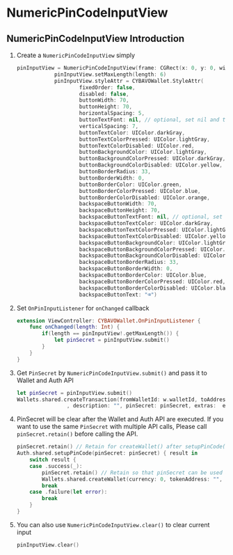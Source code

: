 # NumericPinCodeInputView

## NumericPinCodeInputView Introduction

1. Create a `NumericPinCodeInputView` simply

    ```swift
    pinInputView = NumericPinCodeInputView(frame: CGRect(x: 0, y: 0, width: 250, height: 400))
                pinInputView.setMaxLength(length: 6)
                pinInputView.styleAttr = CYBAVOWallet.StyleAttr(
                        fixedOrder: false,
                        disabled: false,
                        buttonWidth: 70,
                        buttonHeight: 70,
                        horizontalSpacing: 5,
                        buttonTextFont: nil, // optional, set nil and text size will be calculated according to button size
                        verticalSpacing: 7,
                        buttonTextColor: UIColor.darkGray,
                        buttonTextColorPressed: UIColor.lightGray,
                        buttonTextColorDisabled: UIColor.red,
                        buttonBackgroundColor: UIColor.lightGray,
                        buttonBackgroundColorPressed: UIColor.darkGray,
                        buttonBackgroundColorDisabled: UIColor.yellow,
                        buttonBorderRadius: 33,
                        buttonBorderWidth: 0,
                        buttonBorderColor: UIColor.green,
                        buttonBorderColorPressed: UIColor.blue,
                        buttonBorderColorDisabled: UIColor.orange,
                        backspaceButtonWidth: 70,
                        backspaceButtonHeight: 70,
                        backspaceButtonTextFont: nil, // optional, set nil and text size will be calculated according to button size
                        backspaceButtonTextColor: UIColor.darkGray,
                        backspaceButtonTextColorPressed: UIColor.lightGray,
                        backspaceButtonTextColorDisabled: UIColor.yellow,
                        backspaceButtonBackgroundColor: UIColor.lightGray,
                        backspaceButtonBackgroundColorPressed: UIColor.darkGray,
                        backspaceButtonBackgroundColorDisabled: UIColor.red,
                        backspaceButtonBorderRadius: 33,
                        backspaceButtonBorderWidth: 0,
                        backspaceButtonBorderColor: UIColor.blue,
                        backspaceButtonBorderColorPressed: UIColor.red,
                        backspaceButtonBorderColorDisabled: UIColor.black,
                        backspaceButtonText: "⌫")
    ```

2. Set `OnPinInputListener` for `onChanged` callback

    ```swift
    extension ViewController: CYBAVOWallet.OnPinInputListener {
        func onChanged(length: Int) {
            if(length == pinInputView!.getMaxLength()) {
                let pinSecret = pinInputView.submit()
            }
        }
    }
    ```

3. Get `PinSecret` by `NumericPinCodeInputView.submit()` and pass it to Wallet and Auth API

    ``` swift
    let pinSecret = pinInputView.submit()
    Wallets.shared.createTransaction(fromWalletId: w.walletId, toAddress: toAddress, amount: amount, transactionFee: ""
                    , description: "", pinSecret: pinSecret, extras:  extras) { result in }
    ```

4. PinSecret will be clear after the Wallet and Auth API are executed.
        If you want to use the same `PinSecret` with multiple API calls,
        Please call `pinSecret.retain()` before calling the API.

    ```swift
    pinSecret.retain() // Retain for createWallet() after setupPinCode()
    Auth.shared.setupPinCode(pinSecret: pinSecret) { result in
        switch result {
        case .success(_):
            pinSecret.retain() // Retain so that pinSecret can be used after createWallet()
            Wallets.shared.createWallet(currency: 0, tokenAddress: "", parentWalletId: 0, name: "BTC", pinSecret: pinSecret) { result in }
            break
        case .failure(let error):
            break
        }
    }
    ```

5. You can also use `NumericPinCodeInputView.clear()` to clear current input

    ```swift
    pinInputView.clear()
    ```
